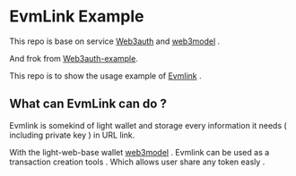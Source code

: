 # EvmLink Example 

This repo is base on service [Web3auth](https://web3auth.io) and [web3model](https://github.com/SmallRuralDog/web3modal-vue) .

And frok from [Web3auth-example](https://github.com/Web3Auth/web3auth-pnp-examples).

This repo is to show the usage example of [Evmlink](https://www.npmjs.com/package/@evmlink/api) . 

## What can EvmLink can do ? 

Evmlink is somekind of light wallet and storage every information it needs ( including private key ) in URL link.

With the light-web-base wallet [web3model](https://github.com/SmallRuralDog/web3modal-vue) . Evmlink can be used as a transaction creation tools . Which allows user share any token easly .